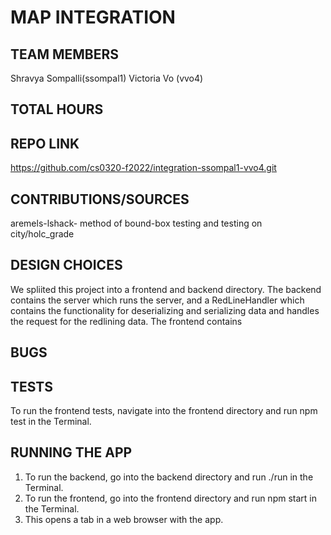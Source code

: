 # MAP INTEGRATION 

## TEAM MEMBERS
Shravya Sompalli(ssompal1)
Victoria Vo (vvo4)

## TOTAL HOURS 

## REPO LINK
https://github.com/cs0320-f2022/integration-ssompal1-vvo4.git

## CONTRIBUTIONS/SOURCES
aremels-lshack- method of bound-box testing and testing on city/holc_grade

## DESIGN CHOICES 
We spliited this project into a frontend and backend directory. The backend contains the server which runs the server, 
and a RedLineHandler which contains the functionality for deserializing and serializing data and handles the request for the redlining data. The frontend contains 

## BUGS 

## TESTS
To run the frontend tests, navigate into the frontend directory and run npm test in the Terminal.

## RUNNING THE APP
1. To run the backend, go into the backend directory and run ./run in the Terminal.
2. To run the frontend, go into the frontend directory and run npm start in the Terminal. 
3. This opens a tab in a web browser with the app.